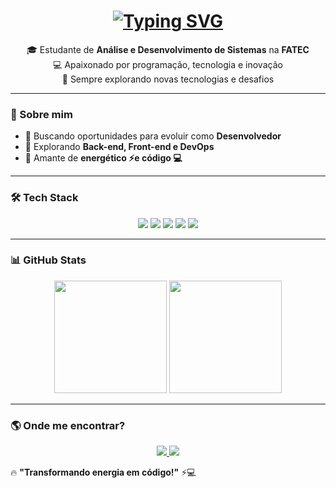 <h1 align="center">
  <a href="https://git.io/typing-svg"><img src="https://readme-typing-svg.demolab.com?font=Fira+Code&pause=1000&color=F76923&width=435&lines=%F0%9F%91%8B+Ol%C3%A1%2C+eu+sou+o+William!;%F0%9F%93%9A+Estudante+de+ADS+na+FATEC;%F0%9F%9A%80+Desenvolvedor+em+forma%C3%A7%C3%A3o!" alt="Typing SVG" /></a>
</h1>

<p align="center">
  🎓 Estudante de <strong>Análise e Desenvolvimento de Sistemas</strong> na <strong>FATEC</strong> <br>
  💻 Apaixonado por programação, tecnologia e inovação <br>
  🚀 Sempre explorando novas tecnologias e desafios
</p>

---

### 🚀 Sobre mim  
- 🔹 Buscando oportunidades para evoluir como **Desenvolvedor**  
- 🔹 Explorando **Back-end, Front-end e DevOps**  
- 🔹 Amante de **energético ⚡e código 💻**  

---

### 🛠️ Tech Stack  
<p align="center">
  <img src="https://img.shields.io/badge/JavaScript-F7DF1E?style=for-the-badge&logo=javascript&logoColor=black">
  <img src="https://img.shields.io/badge/Node.js-339933?style=for-the-badge&logo=nodedotjs&logoColor=white">
  <img src="https://img.shields.io/badge/React-61DAFB?style=for-the-badge&logo=react&logoColor=black">
  <img src="https://img.shields.io/badge/Python-3776AB?style=for-the-badge&logo=python&logoColor=white">
  <img src="https://img.shields.io/badge/MySQL-4479A1?style=for-the-badge&logo=mysql&logoColor=white">
</p>

---

### 📊 GitHub Stats  
<p align="center">
  <img height="180em" src="https://github-readme-stats.vercel.app/api?username=William281329&show_icons=true&theme=radical">
  <img height="180em" src="https://github-readme-streak-stats.herokuapp.com/?user=William281329&theme=radical">
</p>

---

### 🌎 Onde me encontrar?  
<p align="center">
  <a href="https://www.linkedin.com/in/william-silva-05213a3a/">
    <img src="https://img.shields.io/badge/LinkedIn-blue?style=for-the-badge&logo=linkedin&logoColor=white">
  </a>
  <a href="mailto:wco.silva3@gmail.com">
    <img src="https://img.shields.io/badge/Email-D14836?style=for-the-badge&logo=gmail&logoColor=white">
  </a>
</p>

🔥 **"Transformando energia em código!"** ⚡💻  
